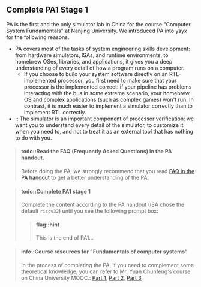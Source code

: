 <!-- ## 完成PA1阶段1 -->
## Complete PA1 Stage 1

<!-- 南京大学"计算机系统基础"课程实验PA是国内首个也是目前唯一一个模拟器教学实验.
我们将PA引入到"一生一芯"中, 主要有以下考虑:
* PA承担了系统能力培养的绝大部分任务:
  从硬件模拟器, ISA, 运行时环境, 到自制OS, 库函数, 应用程序,
  可以让你深刻认识到程序如何在计算机上运行的每一处细节
  * 如果你选择直接在RTL实现的处理器上构建系统软件, 你首先需要保证你的处理器是对的:
    如果你的流水线在某个极端场景下和总线交互有问题, 你的自制OS和复杂应用程序(例如仙剑)都跑不起来.
    相对地, 正确实现一个模拟器, 比正确实现RTL要容易得多
* 模拟器是处理器测试验证的一个重要组件:
  我们希望大家可以理解模拟器中的每一处细节, 需要的时候可以自行对它进行定制,
  而不是把它当作一个和自己没有关系的外部工具 -->

PA is the first and the only simulator lab in China for the course "Computer System Fundamentals" at Nanjing University. We introduced PA into ysyx for the following reasons.

* PA covers most of the tasks of system engineering skills development: from hardware simulators, ISAs, and runtime environments, to homebrew OSes, libraries, and applications, it gives you a deep understanding of every detail of how a program runs on a computer.
    * If you choose to build your system software directly on an RTL-implemented processor, you first need to make sure that your processor is the implemented correct: if your pipeline has problems interacting with the bus in some extreme scenario, your homebrew OS and complex applications (such as complex games) won't run. In contrast, it is much easier to implement a simulator correctly than to implement RTL correctly.
* :: The simulator is an important component of processor verification: we want you to understand every detail of the simulator, to customize it when you need to, and not to treat it as an external tool that has nothing to do with you.

<!-- > #### todo::阅读PA讲义中的FAQ(常见问题)
> 在做PA之前, 我们强烈建议大家阅读[PA讲义中的FAQ][PA FAQ], 从而对PA有更多的了解.

[PA FAQ]: /ics-pa/FAQ.html -->
> #### todo::Read the FAQ (Frequently Asked Questions) in the PA handout.
> Before doing the PA, we strongly recommend that you read [FAQ in the PA handout](/docs/ics-pa/FAQ.html) to get a better understanding of the PA.

<!-- > #### todo::完成PA1阶段1
> 根据PA讲义完成相关内容(ISA选择`riscv64`), 直到你看到如下提示框:
> > #### flag::温馨提示
> > PA1阶段1到此结束. -->
> #### todo::Complete PA1 stage 1
> Complete the content according to the PA handout (ISA chose the default `riscv32`) until you see the following prompt box:
> > #### flag::hint
> > This is the end of PA1...

<!-- MISSING_EN -->
<!-- > #### info::PA习题课资源
> 本阶段相关资源:
> * 录播
>   * [NEMU 框架选讲 (1): 编译运行][ics2020-jyy-bzhan-4]
>   * [NEMU 框架选讲 (2): 代码导读][ics2020-jyy-bzhan-5]
> * 课件
>   * [NEMU 框架选讲 (1): 编译运行][ics2020-jyy-slide-4]
>   * [NEMU 框架选讲 (2): 代码导读][ics2020-jyy-slide-5]

[ics2020-jyy-bzhan-4]: https://www.bilibili.com/video/BV1qa4y1j7xk?p=3
[ics2020-jyy-bzhan-5]: https://www.bilibili.com/video/BV1qa4y1j7xk?p=4
[ics2020-jyy-slide-4]: http://jyywiki.cn/ICS/2020/slides/4.slides
[ics2020-jyy-slide-5]: http://jyywiki.cn/ICS/2020/slides/5.slides -->

<!-- > #### info::"计算机系统基础"理论课课程资源
> 在完成PA的过程中, 如果你需要补充一些理论课的知识,
> 可以参考袁春风老师在中国大学MOOC上开设的课程: [上][mooc1], [中][mooc2], [下][mooc3]

[mooc1]: https://www.icourse163.org/course/NJU-1001625001
[mooc2]: https://www.icourse163.org/course/NJU-1001964032
[mooc3]: https://www.icourse163.org/course/NJU-1002532004 -->

> #### info::Course resources for "Fundamentals of computer systems"
> In the process of completing the PA, if you need to complement some theoretical knowledge, you can refer to Mr. Yuan Chunfeng's course on China University MOOC.: [Part 1](https://www.icourse163.org/course/NJU-1001625001), [Part 2](https://www.icourse163.org/course/NJU-1001964032), [Part 3](https://www.icourse163.org/course/NJU-1002532004)
